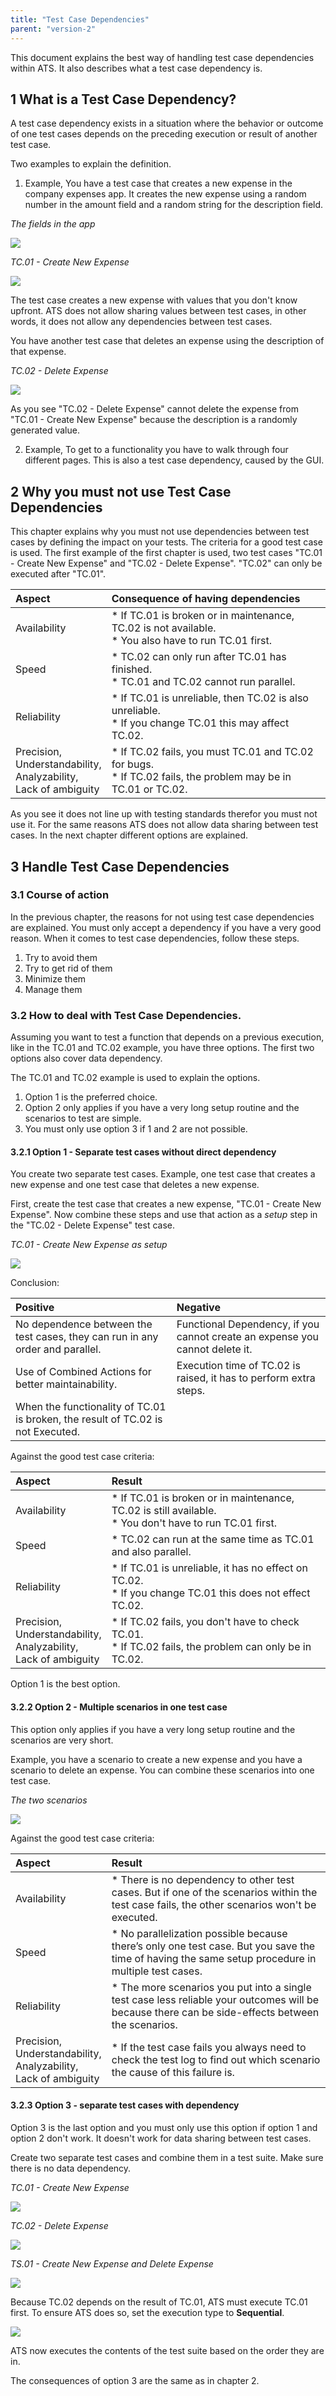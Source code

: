 ```yaml
---
title: "Test Case Dependencies"
parent: "version-2"
---
```


This document explains the best way of handling test case dependencies within ATS. It also describes what a test case dependency is.

## 1 What is a Test Case Dependency?

A test case dependency exists in a situation where the behavior or outcome of one test cases depends on the preceding execution or result of another test case.

Two examples to explain the definition. 

1. Example,
You have a test case that creates a new expense in the company expenses app. It creates the new expense using a random number in the amount field and a random string for the description field. 

_The fields in the app_

![](version-2/attachments/test-case-dependencies-2/amount-and-description-field.png)

_TC.01 - Create New Expense_

![](version-2/attachments/test-case-dependencies-2/random-number-and-random-string.png)

The test case creates a new expense with values that you don't know upfront. ATS does not allow sharing values between test cases, in other words, it does not allow any dependencies between test cases. 

You have another test case that deletes an expense using the description of that expense. 

_TC.02 - Delete Expense_

![](version-2/attachments/test-case-dependencies-2/delete-expense-by-datagrid-row.png)

As you see "TC.02 - Delete Expense" cannot delete the expense from "TC.01 - Create New Expense" because the description is a randomly generated value.

2. Example, 
To get to a functionality you have to walk through four different pages. This is also a test case dependency, caused by the GUI. 

## 2 Why you must not use Test Case Dependencies

This chapter explains why you must not use dependencies between test cases by defining the impact on your tests. The criteria for a good test case is used. The first example of the first chapter is used, two test cases "TC.01 - Create New Expense" and "TC.02 - Delete Expense". "TC.02" can only be executed after "TC.01".

| Aspect       | Consequence of having dependencies |
| :----------- | :--------------------------------- |
| Availability | * If TC.01 is broken or in maintenance, TC.02 is not available. <br> * You also have to run TC.01 first. |
| Speed        | * TC.02 can only run after TC.01 has finished.<br> * TC.01 and TC.02 cannot run parallel. |
| Reliability  | * If TC.01 is unreliable, then TC.02 is also unreliable. <br> * If you change TC.01 this may affect TC.02. |
| Precision, <br> Understandability, <br> Analyzability, <br> Lack of ambiguity | * If TC.02 fails, you must TC.01 and TC.02 for bugs.<br> * If TC.02 fails, the problem may be in TC.01 or TC.02. |

As you see it does not line up with testing standards therefor you must not use it. For the same reasons ATS does not allow data sharing between test cases. In the next chapter different options are explained.

## 3 Handle Test Case Dependencies

### 3.1 Course of action

In the previous chapter, the reasons for not using test case dependencies are explained. You must only accept a dependency if you have a very good reason. When it comes to test case dependencies, follow these steps.

1. Try to avoid them
2. Try to get rid of them
3. Minimize them
4. Manage them

### 3.2 How to deal with Test Case Dependencies.

Assuming you want to test a function that depends on a previous execution, like in the TC.01 and TC.02 example, you have three options. The first two options also cover data dependency.

The TC.01 and TC.02 example is used to explain the options.

1. Option 1 is the preferred choice.
2. Option 2 only applies if you have a very long setup routine and the scenarios to test are simple.
3. You must only use option 3 if 1 and 2 are not possible.

#### 3.2.1 Option 1 - Separate test cases without direct dependency

You create two separate test cases. Example, one test case that creates a new expense and one test case that deletes a new expense.

First, create the test case that creates a new expense, "TC.01 - Create New Expense". Now combine these steps and use that action as a _setup_ step in the "TC.02 - Delete Expense" test case. 

_TC.01 - Create New Expense as setup_

![](version-2/attachments/test-case-dependencies-2/delete-expense-create-new-expense-setup-step.png)

Conclusion:

| Positive       | Negative |
| :------------ | :--------------------------------- |
| No dependence between the test cases, they can run in any order and parallel. | Functional Dependency, if you cannot create an expense you cannot delete it. |
| Use of Combined Actions for better maintainability. | Execution time of TC.02 is raised, it has to perform extra steps. |
| When the functionality of TC.01 is broken, the result of TC.02 is not Executed. |

Against the good test case criteria:

| Aspect       | Result                             |
| :----------- | :--------------------------------- |
| Availability | * If TC.01 is broken or in maintenance, TC.02 is still available. <br> * You don't have to run TC.01 first. |
| Speed        | * TC.02 can run at the same time as TC.01 and also parallel. |
| Reliability  | * If TC.01 is unreliable, it has no effect on TC.02. <br> * If you change TC.01 this does not effect TC.02. |
| Precision, <br> Understandability, <br> Analyzability, <br> Lack of ambiguity | * If TC.02 fails, you don't have to check TC.01.<br> * If TC.02 fails, the problem can only be in TC.02. |

Option 1 is the best option.

#### 3.2.2 Option 2 - Multiple scenarios in one test case

This option only applies if you have a very long setup routine and the scenarios are very short. 

Example, you have a scenario to create a new expense and you have a scenario to delete an expense. You can combine these scenarios into one test case.

_The two scenarios_

![](version-2/attachments/test-case-dependencies-2/multiple-scenarios-create-new-expense-and-delete-expense.png)

Against the good test case criteria:

| Aspect       | Result                             |
| :----------- | :--------------------------------- |
| Availability | * There is no dependency to other test cases. But if one of the scenarios within the test case fails, the other scenarios won't be executed. |
| Speed        | * No parallelization possible because there’s only one test case. But you save the time of having the same setup procedure in multiple test cases. |
| Reliability  | * The more scenarios you put into a single test case less reliable your outcomes will be because there can be side-effects between the scenarios. |
| Precision, <br> Understandability, <br> Analyzability, <br> Lack of ambiguity | * If the test case fails you always need to check the test log to find out which scenario the cause of this failure is. |

#### 3.2.3 Option 3 - separate test cases with dependency

Option 3 is the last option and you must only use this option if option 1 and option 2 don't work. It doesn't work for data sharing between test cases. 

Create two separate test cases and combine them in a test suite. Make sure there is no data dependency.

_TC.01 - Create New Expense_

![](version-2/attachments/test-case-dependencies-2/tc.01-create-new-expense.png)

_TC.02 - Delete Expense_

![](version-2/attachments/test-case-dependencies-2/tc.02-delete-expense.png)

_TS.01 - Create New Expense and Delete Expense_

![](version-2/attachments/test-case-dependencies-2/ts.01-create-new-expense-and-Delete-expense.png)

Because TC.02 depends on the result of TC.01, ATS must execute TC.01 first. To ensure ATS does so, set the execution type to **Sequential**. 

![](version-2/attachments/test-case-dependencies-2/ts.01-create-new-expense-and-Delete-expense-type-sequential.png)

ATS now executes the contents of the test suite based on the order they are in.

The consequences of option 3 are the same as in chapter 2.

